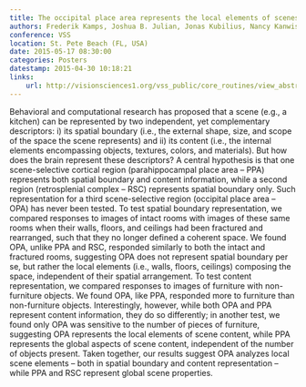 ```yaml
---
title: The occipital place area represents the local elements of scenes
authors: Frederik Kamps, Joshua B. Julian, Jonas Kubilius, Nancy Kanwisher, Daniel D. Dilks
conference: VSS
location: St. Pete Beach (FL, USA)
date: 2015-05-17 08:30:00
categories: Posters
datestamp: 2015-04-30 10:18:21
links:
    url: http://visionsciences1.org/vss_public/core_routines/view_abstract_no.php?show_close_window=yes&abstractno=890
---
```


Behavioral and computational research has proposed that a scene (e.g., a kitchen) can be represented by two independent, yet complementary descriptors: i) its spatial boundary (i.e., the external shape, size, and scope of the space the scene represents) and ii) its content (i.e., the internal elements encompassing objects, textures, colors, and materials). But how does the brain represent these descriptors? A central hypothesis is that one scene-selective cortical region (parahippocampal place area – PPA) represents both spatial boundary and content information, while a second region (retrosplenial complex – RSC) represents spatial boundary only. Such representation for a third scene-selective region (occipital place area – OPA) has never been tested. To test spatial boundary representation, we compared responses to images of intact rooms with images of these same rooms when their walls, floors, and ceilings had been fractured and rearranged, such that they no longer defined a coherent space. We found OPA, unlike PPA and RSC, responded similarly to both the intact and fractured rooms, suggesting OPA does not represent spatial boundary per se, but rather the local elements (i.e., walls, floors, ceilings) composing the space, independent of their spatial arrangement. To test content representation, we compared responses to images of furniture with non-furniture objects. We found OPA, like PPA, responded more to furniture than non-furniture objects. Interestingly, however, while both OPA and PPA represent content information, they do so differently; in another test, we found only OPA was sensitive to the number of pieces of furniture, suggesting OPA represents the local elements of scene content, while PPA represents the global aspects of scene content, independent of the number of objects present. Taken together, our results suggest OPA analyzes local scene elements – both in spatial boundary and content representation – while PPA and RSC represent global scene properties.
